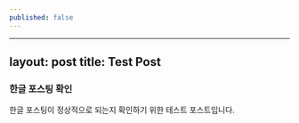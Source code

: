 ```yaml
---
published: false
---
```

---
layout: post
title: Test Post
---

### 한글 포스팅 확인
한글 포스팅이 정상적으로 되는지 확인하기 위한 테스트 포스트입니다.